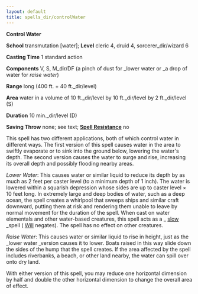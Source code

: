 ```yaml
---
layout: default
title: spells_dir/controlWater
---
```

 **Control Water**

**School** transmutation [water]; **Level** cleric 4, druid 4, sorcerer_dir/wizard 6

**Casting Time** 1 standard action

**Components** V, S, M_dir/DF (a pinch of dust for _lower water or _a drop of water for _raise water_)

**Range** long (400 ft. + 40 ft._dir/level)

**Area** water in a volume of 10 ft._dir/level by 10 ft._dir/level by 2 ft._dir/level (S)

**Duration** 10 min._dir/level (D)

**Saving Throw** none; see text; **[Spell Resistance](../glossary#_spell-resistance)** no

This spell has two different applications, both of which control water in different ways. The first version of this spell causes water in the area to swiftly evaporate or to sink into the ground below, lowering the water's depth. The second version causes the water to surge and rise, increasing its overall depth and possibly flooding nearby areas.

_Lower Water_: This causes water or similar liquid to reduce its depth by as much as 2 feet per caster level (to a minimum depth of 1 inch). The water is lowered within a squarish depression whose sides are up to caster level × 10 feet long. In extremely large and deep bodies of water, such as a deep ocean, the spell creates a whirlpool that sweeps ships and similar craft downward, putting them at risk and rendering them unable to leave by normal movement for the duration of the spell. When cast on water elementals and other water-based creatures, this spell acts as a _ [slow](slow#_slow) _spell ( [Will](../combat#_will) negates). The spell has no effect on other creatures.

_Raise Water_: This causes water or similar liquid to rise in height, just as the _lower water _version causes it to lower. Boats raised in this way slide down the sides of the hump that the spell creates. If the area affected by the spell includes riverbanks, a beach, or other land nearby, the water can spill over onto dry land.

With either version of this spell, you may reduce one horizontal dimension by half and double the other horizontal dimension to change the overall area of effect.

